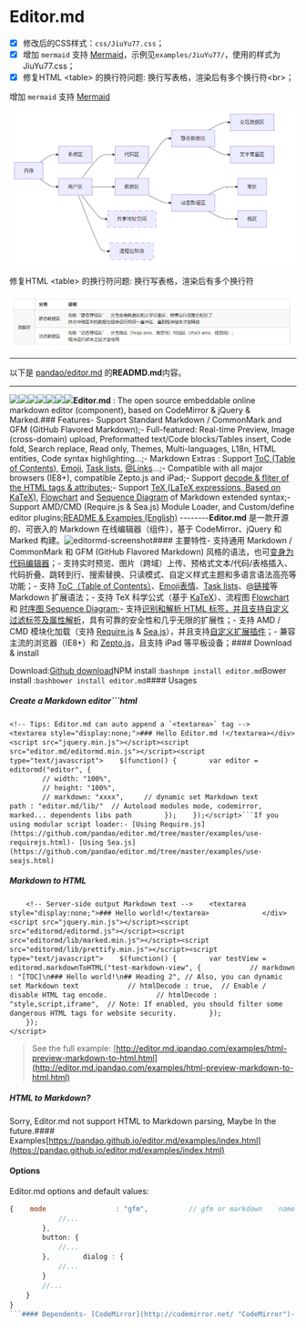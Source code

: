 # Editor.md

- [x] 修改后的CSS样式：`css/JiuYu77.css`；
- [x] 增加 `mermaid` 支持 [Mermaid](https://mermaid.js.org/)，示例见`examples/JiuYu77/`，使用的样式为JiuYu77.css；
- [x] 修复HTML \<table> 的换行符问题: 换行写表格，渲染后有多个换行符\<br>；

增加 `mermaid` 支持 [Mermaid](https://mermaid.js.org/)

![](images/JiuYu77/mermaid.png)

修复HTML \<table> 的换行符问题: 换行写表格，渲染后有多个换行符<br>

![](images/JiuYu77/html_table.png)

-----
以下是 [pandao/editor.md](https://github.com/pandao/editor.md) 的**READMD.md**内容。

-----

![](https://pandao.github.io/editor.md/images/logos/editormd-logo-180x180.png)  ![](https://img.shields.io/github/stars/pandao/editor.md.svg) ![](https://img.shields.io/github/forks/pandao/editor.md.svg) ![](https://img.shields.io/github/tag/pandao/editor.md.svg) ![](https://img.shields.io/github/release/pandao/editor.md.svg) ![](https://img.shields.io/github/issues/pandao/editor.md.svg) ![](https://img.shields.io/bower/v/editor.md.svg)  **Editor.md** : The open source embeddable online markdown editor (component), based on CodeMirror & jQuery & Marked.  ### Features  - Support Standard Markdown / CommonMark and GFM (GitHub Flavored Markdown); - Full-featured: Real-time Preview, Image (cross-domain) upload, Preformatted text/Code blocks/Tables insert, Code fold, Search replace, Read only, Themes, Multi-languages, L18n, HTML entities, Code syntax highlighting...; - Markdown Extras : Support [ToC (Table of Contents)](https://pandao.github.io/editor.md/examples/toc.html), [Emoji](https://pandao.github.io/editor.md/examples/emoji.html), [Task lists](https://pandao.github.io/editor.md/examples/task-lists.html), [@Links](https://pandao.github.io/editor.md/examples/@links.html)...; - Compatible with all major browsers (IE8+), compatible Zepto.js and iPad; - Support [decode & fliter of the HTML tags & attributes](https://pandao.github.io/editor.md/examples/html-tags-decode.html); - Support [TeX (LaTeX expressions, Based on KaTeX)](https://pandao.github.io/editor.md/examples/katex.html), [Flowchart](https://pandao.github.io/editor.md/examples/flowchart.html) and [Sequence Diagram](https://pandao.github.io/editor.md/examples/sequence-diagram.html) of Markdown extended syntax; - Support AMD/CMD (Require.js & Sea.js) Module Loader, and Custom/define editor plugins;  [README & Examples (English)](https://pandao.github.io/editor.md/en.html)     --------  **Editor.md** 是一款开源的、可嵌入的 Markdown 在线编辑器（组件），基于 CodeMirror、jQuery 和 Marked 构建。  ![editormd-screenshot](https://pandao.github.io/editor.md/examples/images/editormd-screenshot.png "editormd-screenshot")  #### 主要特性  - 支持通用 Markdown / CommonMark 和 GFM (GitHub Flavored Markdown) 风格的语法，也可[变身为代码编辑器](https://pandao.github.io/editor.md/examples/change-mode.html)； - 支持实时预览、图片（跨域）上传、预格式文本/代码/表格插入、代码折叠、跳转到行、搜索替换、只读模式、自定义样式主题和多语言语法高亮等功能； - 支持 [ToC（Table of Contents）](https://pandao.github.io/editor.md/examples/toc.html)、[Emoji表情](https://pandao.github.io/editor.md/examples/emoji.html)、[Task lists](https://pandao.github.io/editor.md/examples/task-lists.html)、[@链接](https://pandao.github.io/editor.md/examples/@links.html)等 Markdown 扩展语法； - 支持 TeX 科学公式（基于 [KaTeX](https://pandao.github.io/editor.md/examples/katex.html)）、流程图 [Flowchart](https://pandao.github.io/editor.md/examples/flowchart.html) 和 [时序图 Sequence Diagram](https://pandao.github.io/editor.md/examples/sequence-diagram.html); - 支持[识别和解析 HTML 标签，并且支持自定义过滤标签及属性解析](https://pandao.github.io/editor.md/examples/html-tags-decode.html)，具有可靠的安全性和几乎无限的扩展性； - 支持 AMD / CMD 模块化加载（支持 [Require.js](https://pandao.github.io/editor.md/examples/use-requirejs.html) & [Sea.js](https://pandao.github.io/editor.md/examples/use-seajs.html)），并且支持[自定义扩展插件](https://pandao.github.io/editor.md/examples/define-plugin.html)； - 兼容主流的浏览器（IE8+）和 [Zepto.js](https://pandao.github.io/editor.md/examples/use-zepto.html)，且支持 iPad 等平板设备；  #### Download & install

Download:  [Github download](https://github.com/pandao/editor.md/archive/master.zip)  NPM install :  ```bash npm install editor.md ```  Bower install :  ```bash bower install editor.md ```  #### Usages

##### Create a Markdown editor  ```html <link rel="stylesheet" href="editor.md/css/editormd.min.css" /> <div id="editor">
    <!-- Tips: Editor.md can auto append a `<textarea>` tag -->     <textarea style="display:none;">### Hello Editor.md !</textarea> </div> <script src="jquery.min.js"></script> <script src="editor.md/editormd.min.js"></script> <script type="text/javascript">     $(function() {         var editor = editormd("editor", {
            // width: "100%",
            // height: "100%",
            // markdown: "xxxx",     // dynamic set Markdown text             path : "editor.md/lib/"  // Autoload modules mode, codemirror, marked... dependents libs path         });     }); </script> ```  If you using modular script loader:  - [Using Require.js](https://github.com/pandao/editor.md/tree/master/examples/use-requirejs.html) - [Using Sea.js](https://github.com/pandao/editor.md/tree/master/examples/use-seajs.html)

##### Markdown to HTML

```html <link rel="stylesheet" href="editormd/css/editormd.preview.css" /> <div id="test-markdown-view">
    <!-- Server-side output Markdown text -->     <textarea style="display:none;">### Hello world!</textarea>              </div> <script src="jquery.min.js"></script> <script src="editormd/editormd.js"></script> <script src="editormd/lib/marked.min.js"></script> <script src="editormd/lib/prettify.min.js"></script> <script type="text/javascript">     $(function() { 	    var testView = editormd.markdownToHTML("test-markdown-view", {             // markdown : "[TOC]\n### Hello world!\n## Heading 2", // Also, you can dynamic set Markdown text             // htmlDecode : true,  // Enable / disable HTML tag encode.             // htmlDecode : "style,script,iframe",  // Note: If enabled, you should filter some dangerous HTML tags for website security.         });
    });
</script>
```

> See the full example: [http://editor.md.ipandao.com/examples/html-preview-markdown-to-html.html](http://editor.md.ipandao.com/examples/html-preview-markdown-to-html.html)

##### HTML to Markdown?

Sorry, Editor.md not support HTML to Markdown parsing, Maybe In the future.  #### Examples  [https://pandao.github.io/editor.md/examples/index.html](https://pandao.github.io/editor.md/examples/index.html)

#### Options

Editor.md options and default values:

```javascript
{     mode                 : "gfm",          // gfm or markdown     name                 : "",             // Form element name for post     value                : "",             // value for CodeMirror, if mode not gfm/markdown     theme                : "",             // Editor.md self themes, before v1.5.0 is CodeMirror theme, default empty     editorTheme          : "default",      // Editor area, this is CodeMirror theme at v1.5.0     previewTheme         : "",             // Preview area theme, default empty     markdown             : "",             // Markdown source code     appendMarkdown       : "",             // if in init textarea value not empty, append markdown to textarea     width                : "100%",     height               : "100%",     path                 : "./lib/",       // Dependents module file directory     pluginPath           : "",             // If this empty, default use settings.path + "../plugins/"     delay                : 300,            // Delay parse markdown to html, Uint : ms     autoLoadModules      : true,           // Automatic load dependent module files     watch                : true,     placeholder          : "Enjoy Markdown! coding now...",     gotoLine             : true,           // Enable / disable goto a line     codeFold             : false,     autoHeight           : false,     autoFocus            : true,           // Enable / disable auto focus editor left input area     autoCloseTags        : true,     searchReplace        : true,           // Enable / disable (CodeMirror) search and replace function     syncScrolling        : true,           // options: true | false | "single", default true     readOnly             : false,          // Enable / disable readonly mode     tabSize              : 4,     indentUnit           : 4,     lineNumbers          : true,           // Display editor line numbers     lineWrapping         : true,     autoCloseBrackets    : true,     showTrailingSpace    : true,     matchBrackets        : true,     indentWithTabs       : true,     styleSelectedText    : true,     matchWordHighlight   : true,           // options: true, false, "onselected"     styleActiveLine      : true,           // Highlight the current line     dialogLockScreen     : true,     dialogShowMask       : true,     dialogDraggable      : true,     dialogMaskBgColor    : "#fff",     dialogMaskOpacity    : 0.1,     fontSize             : "13px",     saveHTMLToTextarea   : false,          // If enable, Editor will create a <textarea name="{editor-id}-html-code"> tag save HTML code for form post to server-side.     disabledKeyMaps      : [],          onload               : function() {},     onresize             : function() {},     onchange             : function() {},     onwatch              : null,     onunwatch            : null,     onpreviewing         : function() {},     onpreviewed          : function() {},     onfullscreen         : function() {},     onfullscreenExit     : function() {},     onscroll             : function() {},     onpreviewscroll      : function() {},          imageUpload          : false,          // Enable/disable upload     imageFormats         : ["jpg", "jpeg", "gif", "png", "bmp", "webp"],     imageUploadURL       : "",             // Upload url     crossDomainUpload    : false,          // Enable/disable Cross-domain upload     uploadCallbackURL    : "",             // Cross-domain upload callback url      toc                  : true,           // Table of contents     tocm                 : false,          // Using [TOCM], auto create ToC dropdown menu     tocTitle             : "",             // for ToC dropdown menu button     tocDropdown          : false,          // Enable/disable Table Of Contents dropdown menu     tocContainer         : "",             // Custom Table Of Contents Container Selector     tocStartLevel        : 1,              // Said from H1 to create ToC     htmlDecode           : false,          // Open the HTML tag identification      pageBreak            : true,           // Enable parse page break [========]     atLink               : true,           // for @link     emailLink            : true,           // for email address auto link     taskList             : false,          // Enable Github Flavored Markdown task lists     emoji                : false,          // :emoji: , Support Github emoji, Twitter Emoji (Twemoji);                                            // Support FontAwesome icon emoji :fa-xxx: > Using fontAwesome icon web fonts;                                            // Support Editor.md logo icon emoji :editormd-logo: :editormd-logo-1x: > 1~8x;     tex                  : false,          // TeX(LaTeX), based on KaTeX     flowChart            : false,          // flowChart.js only support IE9+     sequenceDiagram      : false,          // sequenceDiagram.js only support IE9+     previewCodeHighlight : true,           // Enable / disable code highlight of editor preview area      toolbar              : true,           // show or hide toolbar     toolbarAutoFixed     : true,           // on window scroll auto fixed position     toolbarIcons         : "full",         // Toolbar icons mode, options: full, simple, mini, See `editormd.toolbarModes` property.     toolbarTitles        : {},     toolbarHandlers      : {         ucwords : function() {             return editormd.toolbarHandlers.ucwords;         },         lowercase : function() {             return editormd.toolbarHandlers.lowercase;         }     },     toolbarCustomIcons   : {               // using html tag create toolbar icon, unused default <a> tag.         lowercase        : "<a href=\"javascript:;\" title=\"Lowercase\" unselectable=\"on\"><i class=\"fa\" name=\"lowercase\" style=\"font-size:24px;margin-top: -10px;\">a</i></a>",         "ucwords"        : "<a href=\"javascript:;\" title=\"ucwords\" unselectable=\"on\"><i class=\"fa\" name=\"ucwords\" style=\"font-size:20px;margin-top: -3px;\">Aa</i></a>"     },     toolbarIconTexts     : {},          lang : {  // Language data, you can custom your language.         name        : "zh-cn",         description : "开源在线Markdown编辑器<br/>Open source online Markdown editor.",         tocTitle    : "目录",         toolbar     : {
            //...
        },
        button: {
            //...
        },         dialog : {
            //...
        }
        //...
    }
}
```  #### Dependents  - [CodeMirror](http://codemirror.net/ "CodeMirror") - [marked](https://github.com/markedjs/marked "marked") - [jQuery](http://jquery.com/ "jQuery") - [FontAwesome](http://fontawesome.io/ "FontAwesome") - [github-markdown.css](https://github.com/sindresorhus/github-markdown-css "github-markdown.css") - [KaTeX](http://khan.github.io/KaTeX/ "KaTeX") - [prettify.js](http://code.google.com/p/google-code-prettify/ "prettify.js") - [Rephael.js](http://raphaeljs.com/ "Rephael.js") - [flowchart.js](http://adrai.github.io/flowchart.js/ "flowchart.js") - [sequence-diagram.js](http://bramp.github.io/js-sequence-diagrams/ "sequence-diagram.js") - [Prefixes.scss](https://github.com/pandao/prefixes.scss "Prefixes.scss")  #### Changes  [Change logs](https://github.com/pandao/editor.md/blob/master/CHANGE.md)  #### License  The MIT License.  Copyright (c) 2015-2019 Pandao 
